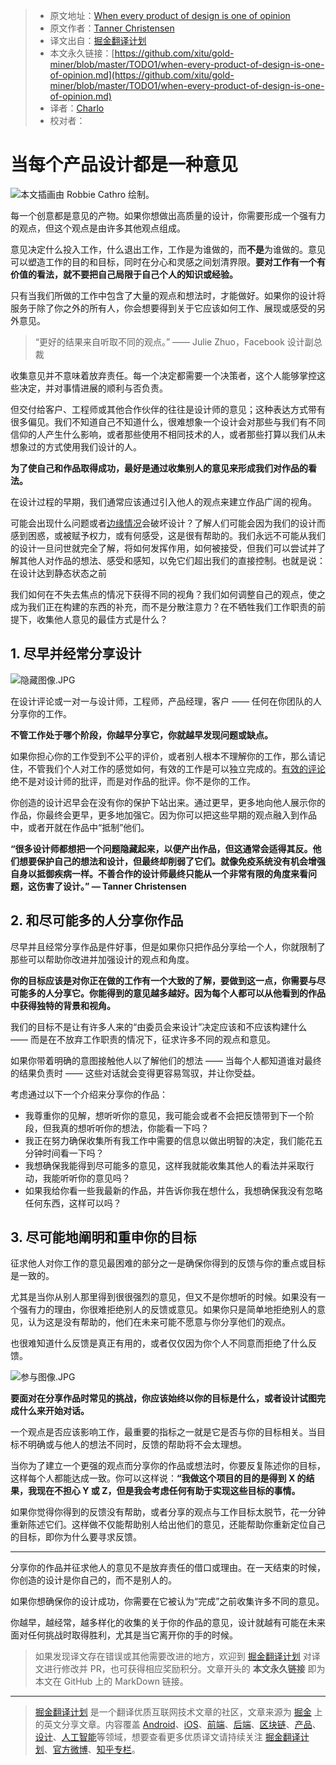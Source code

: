 > * 原文地址：[When every product of design is one of opinion](https://tannerchristensen.com/blog/2019/7/22/when-every-product-of-design-is-one-of-opinion)
> * 原文作者：[Tanner Christensen](https://tannerchristensen.com/)
> * 译文出自：[掘金翻译计划](https://github.com/xitu/gold-miner)
> * 本文永久链接：[https://github.com/xitu/gold-miner/blob/master/TODO1/when-every-product-of-design-is-one-of-opinion.md](https://github.com/xitu/gold-miner/blob/master/TODO1/when-every-product-of-design-is-one-of-opinion.md)
> * 译者：[Charlo](https://github.com/Charlo-O)
> * 校对者：

# 当每个产品设计都是一种意见

![本文插画由 Robbie Cathro 绘制。](https://images.squarespace-cdn.com/content/v1/5b05a3300dbda3d74934c189/1562893100677-CFLC4SFZF0L9R0GMVK1H/ke17ZwdGBToddI8pDm48kBJJGUYCrQbckB0aB3i9meB7gQa3H78H3Y0txjaiv_0fDoOvxcdMmMKkDsyUqMSsMWxHk725yiiHCCLfrh8O1z4YTzHvnKhyp6Da-NYroOW3ZGjoBKy3azqku80C789l0r9YoV8ytu8SWDj21Bt3yU9Gh-U0J0GVFf0WX9Hn5Lg-0R4Sk3CvCel_jgOb6mmMUA/image-asset.jpeg)

每一个创意都是意见的产物。如果你想做出高质量的设计，你需要形成一个强有力的观点，但这个观点是由许多其他观点组成。

意见决定什么投入工作，什么退出工作，工作是为谁做的，而**不是**为谁做的。意见可以塑造工作的目的和目标，同时在分心和灵感之间划清界限。**要对工作有一个有价值的看法，就不要把自己局限于自己个人的知识或经验。**

只有当我们所做的工作中包含了大量的观点和想法时，才能做好。如果你的设计将服务于除了你之外的所有人，你会想要得到关于它应该如何工作、展现或感受的另外意见。

> “更好的结果来自听取不同的观点。” —— Julie Zhuo，Facebook 设计副总裁

收集意见并不意味着放弃责任。每一个决定都需要一个决策者，这个人能够掌控这些决定，并对事情进展的顺利与否负责。

但交付给客户、工程师或其他合作伙伴的往往是设计师的意见；这种表达方式带有很多偏见。我们不知道自己不知道什么，很难想象一个设计会对那些与我们有不同信仰的人产生什么影响，或者那些使用不相同技术的人，或者那些打算以我们从未想象过的方式使用我们设计的人。

**为了使自己和作品取得成功，最好是通过收集别人的意见来形成我们对作品的看法。**

在设计过程的早期，我们通常应该通过引入他人的观点来建立作品广阔的视角。

可能会出现什么问题或者[边缘情况](https://tannerchristensen.com/blog/2019/6/17/design-edge-cases-and-where-to-find-them)会破坏设计？了解人们可能会因为我们的设计而感到困惑，或被赋予权力，或有何感受，这是很有帮助的。我们永远不可能从我们的设计一旦问世就完全了解，将如何发挥作用，如何被接受，但我们可以尝试并了解其他人对作品的想法、感受和感知，以免它们超出我们的直接控制。也就是说：在设计达到静态状态之前

我们如何在不失去焦点的情况下获得不同的视角？我们如何调整自己的观点，使之成为我们正在构建的东西的补充，而不是分散注意力？在不牺牲我们工作职责的前提下，收集他人意见的最佳方式是什么？

## 1\. 尽早并经常分享设计

![隐藏图像.JPG](https://images.squarespace-cdn.com/content/v1/5b05a3300dbda3d74934c189/1563667050573-XYFDXXTYUBX4C98V30BK/ke17ZwdGBToddI8pDm48kMQc8WrzSIpIwdx0OJ5nYId7gQa3H78H3Y0txjaiv_0fDoOvxcdMmMKkDsyUqMSsMWxHk725yiiHCCLfrh8O1z5QPOohDIaIeljMHgDF5CVlOqpeNLcJ80NK65_fV7S1UfsC3QUt--MhsJMY95gZ7XR1rrV0B-eWEv4c3gG4QvrMv7XJJMetc4iDSXfct4AKFA/Hide+Away+Image.JPG)

在设计评论或一对一与设计师，工程师，产品经理，客户 —— 任何在你团队的人分享你的工作。

**不管工作处于哪个阶段，你越早分享它，你就越早发现问题或缺点。**

如果你担心你的工作受到不公平的评价，或者别人根本不理解你的工作，那么请记住，不管我们个人对工作的感觉如何，有效的工作是可以独立完成的。[有效的评论](https://tannerchristensen.com/blog/2018/12/31/four-things-working-at-facebook-has-taught-me-about-design-critique) 绝不是对设计师的批评，而是对作品的批评。你不是你的工作。

你创造的设计迟早会在没有你的保护下站出来。通过更早，更多地向他人展示你的作品，你最终会更早，更多地加强它。因为你可以把这些早期的观点融入到作品中，或者开就在作品中“抵制”他们。

**“很多设计师都想把一个问题隐藏起来，以便产出作品，但这通常会适得其反。他们想要保护自己的想法和设计，但最终却削弱了它们。就像免疫系统没有机会增强自身以抵御疾病一样。不善合作的设计师最终只能从一个非常有限的角度来看问题，这伤害了设计。” — Tanner Christensen**

## 2\. 和尽可能多的人分享你作品

尽早并且经常分享作品是件好事，但是如果你只把作品分享给一个人，你就限制了那些可以帮助你改进并加强设计的观点和角度。

**你的目标应该是对你正在做的工作有一个大致的了解，要做到这一点，你需要与尽可能多的人分享它。你能得到的意见越多越好。因为每个人都可以从他看到的作品中获得独特的背景和视角。**

我们的目标不是让有许多人来的“由委员会来设计”决定应该和不应该构建什么 —— 而是在不放弃工作职责的情况下，征求许多不同的观点和意见。

如果你带着明确的意图接触他人以了解他们的想法 —— 当每个人都知道谁对最终的结果负责时 —— 这些对话就会变得更容易驾驭，并让你受益。

考虑通过以下一个介绍来分享你的作品：

* 我尊重你的见解，想听听你的意见，我可能会或者不会把反馈带到下一个阶段，但我真的想听听你的想法，你能看一下吗？
* 我正在努力确保收集所有我工作中需要的信息以做出明智的决定，我们能花五分钟时间看一下吗？
* 我想确保我能得到尽可能多的意见，这样我就能收集其他人的看法并采取行动，我能听听你的意见吗？
* 如果我给你看一些我最新的作品，并告诉你我在想什么，我想确保我没有忽略任何东西，这样可以吗？

## 3\. 尽可能地阐明和重申你的目标

征求他人对你工作的意见最困难的部分之一是确保你得到的反馈与你的重点或目标是一致的。

尤其是当你从别人那里得到很很强烈的意见，但又不是你想听的时候。如果没有一个强有力的理由，你很难拒绝别人的反馈或意见。如果你只是简单地拒绝别人的意见，认为这是没有帮助的，他们在未来可能不愿意与你分享他们的观点。

也很难知道什么反馈是真正有用的，或者仅仅因为你个人不同意而拒绝了什么反馈。

![参与图像.JPG](https://images.squarespace-cdn.com/content/v1/5b05a3300dbda3d74934c189/1563667434965-1I8MDJY9727PLW4HCQMY/ke17ZwdGBToddI8pDm48kEFCE1w56dqaOyGS9OEby0R7gQa3H78H3Y0txjaiv_0fDoOvxcdMmMKkDsyUqMSsMWxHk725yiiHCCLfrh8O1z4YTzHvnKhyp6Da-NYroOW3ZGjoBKy3azqku80C789l0haypLsn6iFkXbd5QrnyzAEdFvy2ejpJQpvpwZo7gjCOnuDjE-T1tqwX44-rS2kDHA/Taking+Part+Image.JPG)

**要面对在分享作品时常见的挑战，你应该始终以你的目标是什么，或者设计试图完成什么来开始对话。**

一个观点是否应该影响工作，最重要的指标之一就是它是否与你的目标相关。当目标不明确或与他人的想法不同时，反馈的帮助将不会太理想。

当你为了建立一个更强的观点而分享你的作品或想法时，你要反复陈述你的目标，这样每个人都能达成一致。你可以这样说：**“我做这个项目的目的是得到 X 的结果，我现在不担心 Y 或 Z，但是我会考虑任何有助于实现这些目标的事情。**

如果你觉得你得到的反馈没有帮助，或者分享的观点与工作目标太脱节，花一分钟重新陈述它们。这样做不仅能帮助别人给出他们的意见，还能帮助你重新定位自己的目标，即你为什么要寻求反馈。

---

分享你的作品并征求他人的意见不是放弃责任的借口或理由。在一天结束的时候，你创造的设计是你自己的，而不是别人的。

如果你想确保你的设计成功，你需要在它被认为“完成”之前收集许多不同的意见。

你越早，越经常，越多样化的收集的关于你的作品的意见，设计就越有可能在未来面对任何挑战时取得胜利，尤其是当它离开你的手的时候。

> 如果发现译文存在错误或其他需要改进的地方，欢迎到 [掘金翻译计划](https://github.com/xitu/gold-miner) 对译文进行修改并 PR，也可获得相应奖励积分。文章开头的 **本文永久链接** 即为本文在 GitHub 上的 MarkDown 链接。

---

> [掘金翻译计划](https://github.com/xitu/gold-miner) 是一个翻译优质互联网技术文章的社区，文章来源为 [掘金](https://juejin.im) 上的英文分享文章。内容覆盖 [Android](https://github.com/xitu/gold-miner#android)、[iOS](https://github.com/xitu/gold-miner#ios)、[前端](https://github.com/xitu/gold-miner#前端)、[后端](https://github.com/xitu/gold-miner#后端)、[区块链](https://github.com/xitu/gold-miner#区块链)、[产品](https://github.com/xitu/gold-miner#产品)、[设计](https://github.com/xitu/gold-miner#设计)、[人工智能](https://github.com/xitu/gold-miner#人工智能)等领域，想要查看更多优质译文请持续关注 [掘金翻译计划](https://github.com/xitu/gold-miner)、[官方微博](http://weibo.com/juejinfanyi)、[知乎专栏](https://zhuanlan.zhihu.com/juejinfanyi)。
